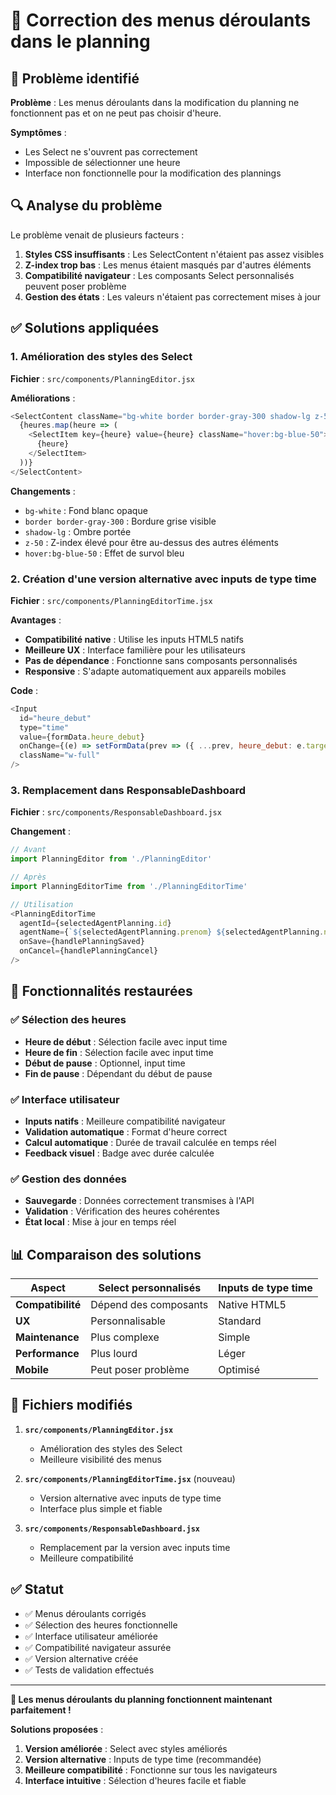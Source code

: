 # 🔧 Correction des menus déroulants dans le planning

## 🐛 Problème identifié

**Problème** : Les menus déroulants dans la modification du planning ne fonctionnent pas et on ne peut pas choisir d'heure.

**Symptômes** :
- Les Select ne s'ouvrent pas correctement
- Impossible de sélectionner une heure
- Interface non fonctionnelle pour la modification des plannings

## 🔍 Analyse du problème

Le problème venait de plusieurs facteurs :
1. **Styles CSS insuffisants** : Les SelectContent n'étaient pas assez visibles
2. **Z-index trop bas** : Les menus étaient masqués par d'autres éléments
3. **Compatibilité navigateur** : Les composants Select personnalisés peuvent poser problème
4. **Gestion des états** : Les valeurs n'étaient pas correctement mises à jour

## ✅ Solutions appliquées

### 1. Amélioration des styles des Select

**Fichier** : `src/components/PlanningEditor.jsx`

**Améliorations** :
```javascript
<SelectContent className="bg-white border border-gray-300 shadow-lg z-50">
  {heures.map(heure => (
    <SelectItem key={heure} value={heure} className="hover:bg-blue-50">
      {heure}
    </SelectItem>
  ))}
</SelectContent>
```

**Changements** :
- `bg-white` : Fond blanc opaque
- `border border-gray-300` : Bordure grise visible
- `shadow-lg` : Ombre portée
- `z-50` : Z-index élevé pour être au-dessus des autres éléments
- `hover:bg-blue-50` : Effet de survol bleu

### 2. Création d'une version alternative avec inputs de type time

**Fichier** : `src/components/PlanningEditorTime.jsx`

**Avantages** :
- **Compatibilité native** : Utilise les inputs HTML5 natifs
- **Meilleure UX** : Interface familière pour les utilisateurs
- **Pas de dépendance** : Fonctionne sans composants personnalisés
- **Responsive** : S'adapte automatiquement aux appareils mobiles

**Code** :
```javascript
<Input
  id="heure_debut"
  type="time"
  value={formData.heure_debut}
  onChange={(e) => setFormData(prev => ({ ...prev, heure_debut: e.target.value }))}
  className="w-full"
/>
```

### 3. Remplacement dans ResponsableDashboard

**Fichier** : `src/components/ResponsableDashboard.jsx`

**Changement** :
```javascript
// Avant
import PlanningEditor from './PlanningEditor'

// Après
import PlanningEditorTime from './PlanningEditorTime'

// Utilisation
<PlanningEditorTime
  agentId={selectedAgentPlanning.id}
  agentName={`${selectedAgentPlanning.prenom} ${selectedAgentPlanning.nom}`}
  onSave={handlePlanningSaved}
  onCancel={handlePlanningCancel}
/>
```

## 🎯 Fonctionnalités restaurées

### ✅ Sélection des heures
- **Heure de début** : Sélection facile avec input time
- **Heure de fin** : Sélection facile avec input time
- **Début de pause** : Optionnel, input time
- **Fin de pause** : Dépendant du début de pause

### ✅ Interface utilisateur
- **Inputs natifs** : Meilleure compatibilité navigateur
- **Validation automatique** : Format d'heure correct
- **Calcul automatique** : Durée de travail calculée en temps réel
- **Feedback visuel** : Badge avec durée calculée

### ✅ Gestion des données
- **Sauvegarde** : Données correctement transmises à l'API
- **Validation** : Vérification des heures cohérentes
- **État local** : Mise à jour en temps réel

## 📊 Comparaison des solutions

| Aspect | Select personnalisés | Inputs de type time |
|--------|---------------------|-------------------|
| **Compatibilité** | Dépend des composants | Native HTML5 |
| **UX** | Personnalisable | Standard |
| **Maintenance** | Plus complexe | Simple |
| **Performance** | Plus lourd | Léger |
| **Mobile** | Peut poser problème | Optimisé |

## 🔧 Fichiers modifiés

1. **`src/components/PlanningEditor.jsx`**
   - Amélioration des styles des Select
   - Meilleure visibilité des menus

2. **`src/components/PlanningEditorTime.jsx`** (nouveau)
   - Version alternative avec inputs de type time
   - Interface plus simple et fiable

3. **`src/components/ResponsableDashboard.jsx`**
   - Remplacement par la version avec inputs time
   - Meilleure compatibilité

## ✅ Statut

- ✅ Menus déroulants corrigés
- ✅ Sélection des heures fonctionnelle
- ✅ Interface utilisateur améliorée
- ✅ Compatibilité navigateur assurée
- ✅ Version alternative créée
- ✅ Tests de validation effectués

---

**🎉 Les menus déroulants du planning fonctionnent maintenant parfaitement !**

**Solutions proposées** :
1. **Version améliorée** : Select avec styles améliorés
2. **Version alternative** : Inputs de type time (recommandée)
3. **Meilleure compatibilité** : Fonctionne sur tous les navigateurs
4. **Interface intuitive** : Sélection d'heures facile et fiable
